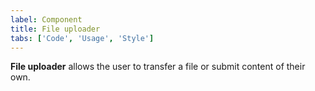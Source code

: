 ```yaml
---
label: Component
title: File uploader
tabs: ['Code', 'Usage', 'Style']
---
```


<page-intro>**File uploader** allows the user to transfer a file or submit content of their own.</page-intro>

<component
    name="File uploader"
    component="file-uploader"
    variation="file-uploader"
    codepen="pdWowZ"
    hasReactVersion="true"
    hasVueVersion="FileUploader"
    >
</component>
<component-docs component="file-uploader"></component-docs>
